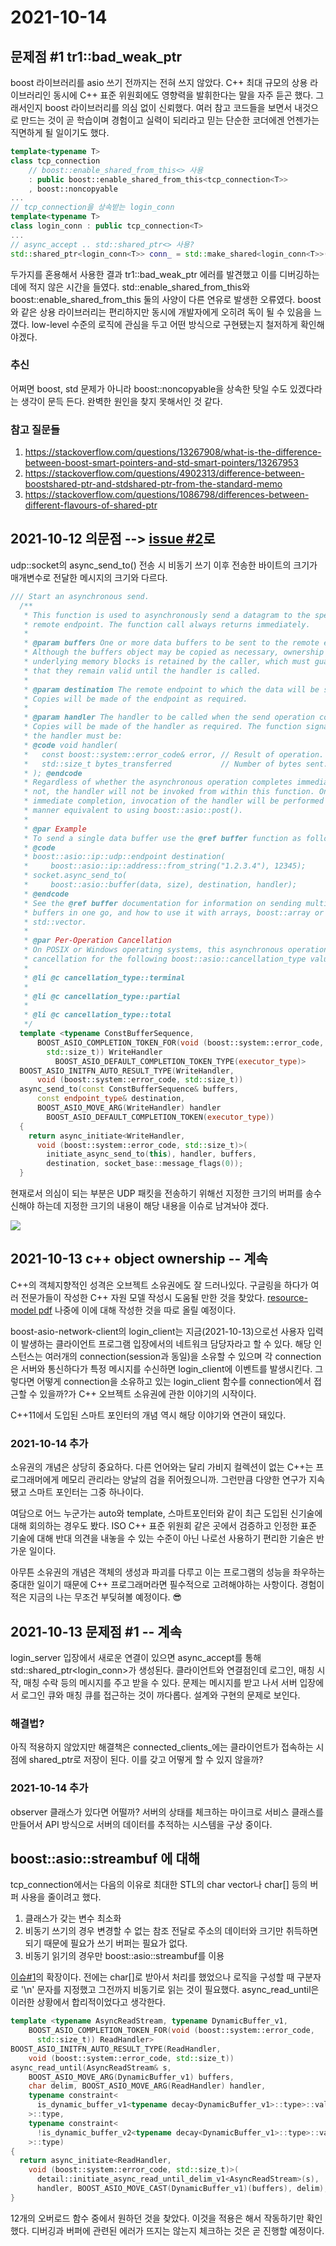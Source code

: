 # 2021-10-14

## 문제점 #1 tr1::bad_weak_ptr

boost 라이브러리를 asio 쓰기 전까지는 전혀 쓰지 않았다. C++ 최대 규모의 상용 라이브러리인 동시에 C++ 표준 위원회에도 영향력을 발휘한다는 말을 자주 듣곤 했다. 그래서인지 boost 라이브러리를 의심 없이 신뢰했다. 여러 참고 코드들을 보면서 내것으로 만드는 것이 곧 학습이며 경험이고 실력이 되리라고 믿는 단순한 코더에겐 언젠가는 직면하게 될 일이기도 했다. 

```C++
template<typename T>
class tcp_connection
    // boost::enable_shared_from_this<> 사용
	: public boost::enable_shared_from_this<tcp_connection<T>>
	, boost::noncopyable
...
// tcp_connection을 상속받는 login_conn
template<typename T>
class login_conn : public tcp_connection<T>
...
// async_accept .. std::shared_ptr<> 사용?
std::shared_ptr<login_conn<T>> conn_ = std::make_shared<login_conn<T>>(context_, std::move(socket), curr_id_, period_); // RUNTIME ERROR tr1::bad_weak_ptr!!
```

두가지를 혼용해서 사용한 결과 tr1::bad_weak_ptr 에러를 발견했고 이를 디버깅하는 데에 적지 않은 시간을 들였다. std::enable_shared_from_this와 boost::enable_shared_from_this 둘의 사양이 다른 연유로 발생한 오류였다. boost와 같은 상용 라이브러리는 편리하지만 동시에 개발자에게 오히려 독이 될 수 있음을 느꼈다. low-level 수준의 로직에 관심을 두고 어떤 방식으로 구현됐는지 철저하게 확인해야겠다. 

### 추신

어쩌면 boost, std 문제가 아니라 boost::noncopyable을 상속한 탓일 수도 있겠다라는 생각이 문득 든다. 완벽한 원인을 찾지 못해서인 것 같다.

### 참고 질문들

1. https://stackoverflow.com/questions/13267908/what-is-the-difference-between-boost-smart-pointers-and-std-smart-pointers/13267953
2. https://stackoverflow.com/questions/4902313/difference-between-boostshared-ptr-and-stdshared-ptr-from-the-standard-memo
3. https://stackoverflow.com/questions/1086798/differences-between-different-flavours-of-shared-ptr



## 2021-10-12 의문점 --> [issue #2](https://github.com/PioneerRedwood/boost-asio-network/issues/2)로

udp::socket의 async_send_to() 전송 시 비동기 쓰기 이후 전송한 바이트의 크기가 매개변수로 전달한 메시지의 크기와 다르다. 

```C++
/// Start an asynchronous send.
  /**
   * This function is used to asynchronously send a datagram to the specified
   * remote endpoint. The function call always returns immediately.
   *
   * @param buffers One or more data buffers to be sent to the remote endpoint.
   * Although the buffers object may be copied as necessary, ownership of the
   * underlying memory blocks is retained by the caller, which must guarantee
   * that they remain valid until the handler is called.
   *
   * @param destination The remote endpoint to which the data will be sent.
   * Copies will be made of the endpoint as required.
   *
   * @param handler The handler to be called when the send operation completes.
   * Copies will be made of the handler as required. The function signature of
   * the handler must be:
   * @code void handler(
   *   const boost::system::error_code& error, // Result of operation.
   *   std::size_t bytes_transferred           // Number of bytes sent.
   * ); @endcode
   * Regardless of whether the asynchronous operation completes immediately or
   * not, the handler will not be invoked from within this function. On
   * immediate completion, invocation of the handler will be performed in a
   * manner equivalent to using boost::asio::post().
   *
   * @par Example
   * To send a single data buffer use the @ref buffer function as follows:
   * @code
   * boost::asio::ip::udp::endpoint destination(
   *     boost::asio::ip::address::from_string("1.2.3.4"), 12345);
   * socket.async_send_to(
   *     boost::asio::buffer(data, size), destination, handler);
   * @endcode
   * See the @ref buffer documentation for information on sending multiple
   * buffers in one go, and how to use it with arrays, boost::array or
   * std::vector.
   *
   * @par Per-Operation Cancellation
   * On POSIX or Windows operating systems, this asynchronous operation supports
   * cancellation for the following boost::asio::cancellation_type values:
   *
   * @li @c cancellation_type::terminal
   *
   * @li @c cancellation_type::partial
   *
   * @li @c cancellation_type::total
   */
  template <typename ConstBufferSequence,
      BOOST_ASIO_COMPLETION_TOKEN_FOR(void (boost::system::error_code,
        std::size_t)) WriteHandler
          BOOST_ASIO_DEFAULT_COMPLETION_TOKEN_TYPE(executor_type)>
  BOOST_ASIO_INITFN_AUTO_RESULT_TYPE(WriteHandler,
      void (boost::system::error_code, std::size_t))
  async_send_to(const ConstBufferSequence& buffers,
      const endpoint_type& destination,
      BOOST_ASIO_MOVE_ARG(WriteHandler) handler
        BOOST_ASIO_DEFAULT_COMPLETION_TOKEN(executor_type))
  {
    return async_initiate<WriteHandler,
      void (boost::system::error_code, std::size_t)>(
        initiate_async_send_to(this), handler, buffers,
        destination, socket_base::message_flags(0));
  }
```

현재로서 의심이 되는 부분은 UDP 패킷을 전송하기 위해선 지정한 크기의 버퍼를 송수신해야 하는데 지정한 크기의 내용이  해당 내용을 이슈로 남겨놔야 겠다.

<img src="https://user-images.githubusercontent.com/45554623/137267438-4ad91ef3-a0d4-4b6b-b779-897914a500a9.png">



## 2021-10-13 c++ object ownership -- 계속

C++의 객체지향적인 성격은 오브젝트 소유권에도 잘 드러나있다. 구글링을 하다가 여러 전문가들이 작성한 C++ 자원 모델 작성시 도움될 만한 것을 찾았다. [resource-model pdf](https://www.stroustrup.com/resource-model.pdf) 나중에 이에 대해 작성한 것을 따로 올릴 예정이다. 

boost-asio-network-client의 login_client는 지금(2021-10-13)으로선 사용자 입력이 발생하는 클라이언트 프로그램 입장에서의 네트워크 담당자라고 할 수 있다. 해당 인스턴스는 여러개의 connection(session과 동일)을 소유할 수 있으며 각 connection은 서버와 통신하다가 특정 메시지를 수신하면 login_client에 이벤트를 발생시킨다. 그렇다면 어떻게 connection을 소유하고 있는 login_client 함수를 connection에서 접근할 수 있을까?가 C++ 오브젝트 소유권에 관한 이야기의 시작이다. 

C++11에서 도입된 스마트 포인터의 개념 역시 해당 이야기와 연관이 돼있다.

### 2021-10-14 추가

소유권의 개념은 상당히 중요하다. 다른 언어와는 달리 가비지 컬렉션이 없는 C++는 프로그래머에게 메모리 관리라는 양날의 검을 쥐어줬으니까. 그런만큼 다양한 연구가 지속됐고 스마트 포인터는 그중 하나이다. 

여담으로 어느 누군가는 auto와 template, 스마트포인터와 같이 최근 도입된 신기술에 대해 회의하는 경우도 봤다. ISO C++ 표준 위원회 같은 곳에서 검증하고 인정한 표준 기술에 대해 반대 의견을 내놓을 수 있는 수준이 아닌 나로선 사용하기 편리한 기술은 반가운 일이다. 

아무튼 소유권의 개념은 객체의 생성과 파괴를 다루고 이는 프로그램의 성능을 좌우하는 중대한 일이기 때문에 C++ 프로그래머라면 필수적으로 고려해야하는 사항이다. 경험이 적은 지금의 나는 무조건 부딪혀볼 예정이다. 😎



## 2021-10-13 문제점 #1 -- 계속

login_server 입장에서 새로운 연결이 있으면 async_accept를 통해 std::shared_ptr<login_conn>가 생성된다. 클라이언트와 연결점인데 로그인, 매칭 시작, 매칭 수락 등의 메시지를 주고 받을 수 있다. 문제는 메시지를 받고 나서 서버 입장에서 로그인 큐와 매칭 큐를 접근하는 것이 까다롭다. 설계와 구현의 문제로 보인다.

### 해결법?

아직 적용하지 않았지만 해결책은 connected_clients_에는 클라이언트가 접속하는 시점에 shared_ptr로 저장이 된다. 이를 갖고 어떻게 할 수 있지 않을까? 

### 2021-10-14 추가 

observer 클래스가 있다면 어떨까? 서버의 상태를 체크하는 마이크로 서비스 클래스를 만들어서 API 방식으로 서버의 데이터를 추적하는 시스템을 구상 중이다.



## boost::asio::streambuf 에 대해

tcp_connection에서는 다음의 이유로 최대한 STL의 char vector나 char[] 등의 버퍼 사용을 줄이려고 했다. 

1. 클래스가 갖는 변수 최소화
2. 비동기 쓰기의 경우 변경할 수 없는 참조 전달로 주소의 데이터와 크기만 취득하면 되기 때문에 필요가 쓰기 버퍼는 필요가 없다.
3. 비동기 읽기의 경우만 boost::asio::streambuf를 이용

[이슈#1](https://github.com/PioneerRedwood/boost-asio-network/issues/1)의 확장이다. 전에는 char[]로 받아서 처리를 했었으나 로직을 구성할 때 구분자로 '\n' 문자를 지정했고 그전까지 비동기로 읽는 것이 필요했다. async_read_until은 이러한 상황에서 합리적이었다고 생각한다. 

```C++
template <typename AsyncReadStream, typename DynamicBuffer_v1,
    BOOST_ASIO_COMPLETION_TOKEN_FOR(void (boost::system::error_code,
      std::size_t)) ReadHandler>
BOOST_ASIO_INITFN_AUTO_RESULT_TYPE(ReadHandler,
    void (boost::system::error_code, std::size_t))
async_read_until(AsyncReadStream& s,
    BOOST_ASIO_MOVE_ARG(DynamicBuffer_v1) buffers,
    char delim, BOOST_ASIO_MOVE_ARG(ReadHandler) handler,
    typename constraint<
      is_dynamic_buffer_v1<typename decay<DynamicBuffer_v1>::type>::value
    >::type,
    typename constraint<
      !is_dynamic_buffer_v2<typename decay<DynamicBuffer_v1>::type>::value
    >::type)
{
  return async_initiate<ReadHandler,
    void (boost::system::error_code, std::size_t)>(
      detail::initiate_async_read_until_delim_v1<AsyncReadStream>(s),
      handler, BOOST_ASIO_MOVE_CAST(DynamicBuffer_v1)(buffers), delim);
}
```

12개의 오버로드 함수 중에서 원하던 것을 찾았다. 이것을 적용은 해서 작동하기만 확인했다. 디버깅과 버퍼에 관련된 에러가 뜨지는 않는지 체크하는 것은 곧 진행할 예정이다.


